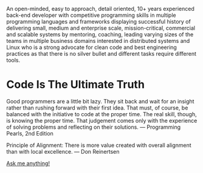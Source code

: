 

An open-minded, easy to approach, detail oriented, 10+ years experienced back-end developer with competitive programming skills in multiple programming languages and frameworks displaying successful history of delivering small, medium  and enterprise scale, mission-critical, commercial and scalable systems by mentoring, coaching, leading varying sizes of the teams in multiple business domains interested in distributed systems and Linux who is a strong advocate for clean code and best engineering practices as that there is no silver bullet and different tasks require different tools.


# Code Is The Ultimate Truth 


Good programmers are a little bit lazy. 
They sit back and wait for an insight 
rather than rushing forward with their 
first idea. That must, of course, be 
balanced with the initiative to code at 
the proper time. The real skill, though, 
is knowing the proper time. That judgement 
comes only with the experience of solving 
problems and reflecting on their solutions.
— Programming Pearls, 2nd Edition


Principle of Alignment: 
There is more value created with overall 
alignment than with local excellence. 
— Don Reinertsen


[Ask me anything!](https://github.com/codeanit/ama)




